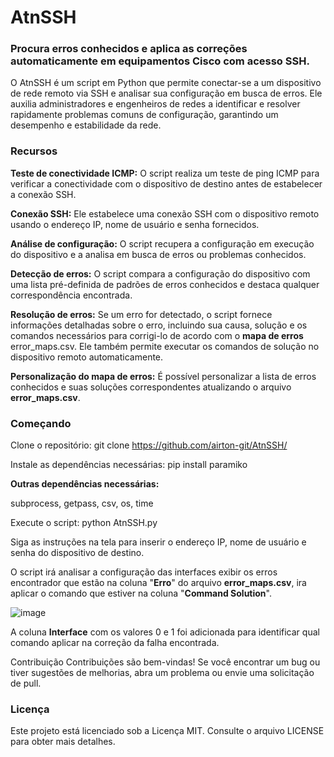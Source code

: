 # AtnSSH

### Procura erros conhecidos e aplica as correções automaticamente em equipamentos Cisco com acesso SSH.

O AtnSSH é um script em Python que permite conectar-se a um dispositivo de rede remoto via SSH e analisar sua configuração em busca de erros. Ele auxilia administradores e engenheiros de redes a identificar e resolver rapidamente problemas comuns de configuração, garantindo um desempenho e estabilidade da rede.

### Recursos
**Teste de conectividade ICMP:** O script realiza um teste de ping ICMP para verificar a conectividade com o dispositivo de destino antes de estabelecer a conexão SSH.

**Conexão SSH:** Ele estabelece uma conexão SSH com o dispositivo remoto usando o endereço IP, nome de usuário e senha fornecidos.

**Análise de configuração:** O script recupera a configuração em execução do dispositivo e a analisa em busca de erros ou problemas conhecidos.

**Detecção de erros:** O script compara a configuração do dispositivo com uma lista pré-definida de padrões de erros conhecidos e destaca qualquer correspondência encontrada.

**Resolução de erros:** Se um erro for detectado, o script fornece informações detalhadas sobre o erro, incluindo sua causa, solução e os comandos necessários para corrigi-lo de acordo com o **mapa de erros** error_maps.csv. Ele também permite executar os comandos de solução no dispositivo remoto automaticamente.

**Personalização do mapa de erros:** É possível personalizar a lista de erros conhecidos e suas soluções correspondentes atualizando o arquivo **error_maps.csv**.

### Começando
Clone o repositório: git clone https://github.com/airton-git/AtnSSH/

Instale as dependências necessárias: pip install paramiko

**Outras dependências necessárias:**

subprocess, getpass, csv, os, time

Execute o script: python AtnSSH.py

Siga as instruções na tela para inserir o endereço IP, nome de usuário e senha do dispositivo de destino.

O script irá analisar a configuração das interfaces exibir os erros encontrador que estão na coluna "**Erro**" do arquivo **error_maps.csv**, ira aplicar o comando que estiver na coluna "**Command Solution**".

![image](https://github.com/airton-git/AtnSSH/assets/82294435/d3e1ddf2-160d-43cf-b55d-54da88b71ee9)

A coluna **Interface** com os valores 0 e 1 foi adicionada para identificar qual comando aplicar na correção da falha encontrada.


Contribuição
Contribuições são bem-vindas! Se você encontrar um bug ou tiver sugestões de melhorias, abra um problema ou envie uma solicitação de pull.

### Licença
Este projeto está licenciado sob a Licença MIT. Consulte o arquivo LICENSE para obter mais detalhes.
